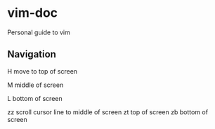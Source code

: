 # vim-doc
Personal guide to vim

Navigation
----------
H   move to top of screen

M   middle of screen

L   bottom of screen

zz  scroll cursor line to middle of screen
zt                        top of screen
zb                        bottom of screen

